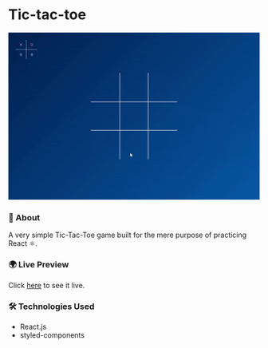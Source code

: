 # Tic-tac-toe

![Tic-tac-toe gif](https://github.com/edmundobiglia/tic-tac-toe/blob/master/tic-tac-toe.gif "Tic-tac-toe gif")

### 📄 About

A very simple Tic-Tac-Toe game built for the mere purpose of practicing React ⚛️.

### 🌍 Live Preview

Click [here](https://edmundobiglia.github.io/tic-tac-toe/) to see it live.

### 🛠️ Technologies Used

- React.js
- styled-components
